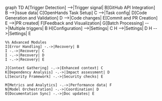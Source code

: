 
graph TD
    A[Trigger Detection] -->|Trigger signal| B[GitHub API Integration]
    B -->|Issue data| C[OpenHands Task Setup]
    C -->|Task config| D[Code Generation and Validation]
    D -->|Code changes| E[Commit and PR Creation]
    E -->|PR created| F[Feedback and Visualization]
    G[Batch Processing] -->|Multiple triggers| B
    H[Configuration] -->|Settings| C
    H -->|Settings| D
    H -->|Settings| E

    %% Advanced Modules
    I[Error Handling] -.->|Recovery| B
    I -.->|Recovery| C
    I -.->|Recovery| D
    I -.->|Recovery| E
    
    J[Context Gathering] -.->|Enhanced context| C
    K[Dependency Analysis] -.->|Impact assessment| D
    L[Security Framework] -.->|Security checks| E
    
    M[Metrics and Analytics] -.->|Performance data| F
    N[Model Orchestration] -.->|Coordination| D
    O[Documentation Sync] -.->|Doc updates| E
